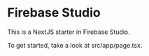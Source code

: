 # Firebase Studio

This is a NextJS starter in Firebase Studio.

To get started, take a look at src/app/page.tsx.

<!-- Restore point: Dashboard funcionando -->
<!-- Restore point: Formulario de edición de gastos funcionando -->
<!-- Restore point: Diseño del dashboard drag and drop funcionando -->
<!-- Restore point: v6.1 - 2023-12-02 -->
<!-- Restore point: v7.0 -->
<!-- Restore point: v7.01 -->
<!-- Restore point: v8.01 -->
